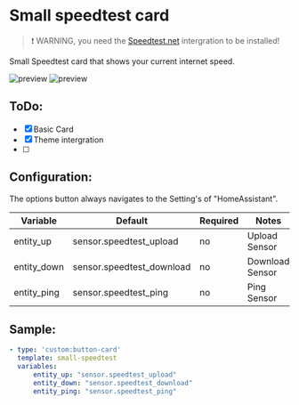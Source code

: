 # Small speedtest card

> :exclamation: WARNING, you need the [Speedtest.net](https://www.home-assistant.io/integrations/speedtestdotnet/) intergration to be installed!

Small Speedtest card that shows your current internet speed.

![preview](/images/card_speedtest_small_preview.png#only-light)
![preview](/images/card_speedtest_small_preview-dark.png#only-dark)

## ToDo:

- [x] Basic Card 
- [x] Theme intergration
- [ ] 

## Configuration:

The options button always navigates to the Setting's of "HomeAssistant".

| Variable    | Default                   | Required | Notes           |
| ----------- | ------------------------- | -------- | --------------- |
| entity_up   | sensor.speedtest_upload   | no       | Upload Sensor   |
| entity_down | sensor.speedtest_download | no       | Download Sensor |
| entity_ping | sensor.speedtest_ping     | no       | Ping Sensor     |

## Sample:

```yaml
- type: 'custom:button-card'
  template: small-speedtest
  variables:
      entity_up: "sensor.speedtest_upload"
      entity_down: "sensor.speedtest_download"
      entity_ping: "sensor.speedtest_ping"
```